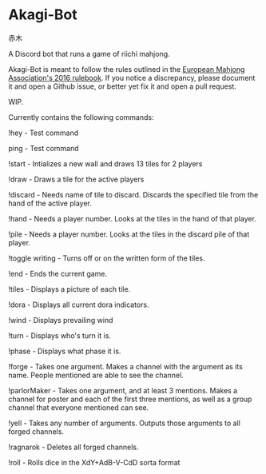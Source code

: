 # Akagi-Bot
赤木

A Discord bot that runs a game of riichi mahjong.

Akagi-Bot is meant to follow the rules outlined in the [European Mahjong Association's 2016 rulebook](http://mahjong-europe.org/portal/images/docs/Riichi-rules-2016-EN.pdf).  If you notice a discrepancy, please document it and open a Github issue, or better yet fix it and open a pull request.  

WIP.

Currently contains the following commands:

!hey - Test command

ping - Test command

!start - Intializes a new wall and draws 13 tiles for 2 players

!draw - Draws a tile for the active players

!discard - Needs name of tile to discard.  Discards the specified tile from the hand of the active player.

!hand - Needs a player number.  Looks at the tiles in the hand of that player.

!pile - Needs a player number.  Looks at the tiles in the discard pile of that player.

!toggle writing - Turns off or on the written form of the tiles.

!end - Ends the current game.

!tiles - Displays a picture of each tile.

!dora - Displays all current dora indicators.

!wind - Displays prevailing wind

!turn - Displays who's turn it is.

!phase - Displays what phase it is.

!forge - Takes one argument.  Makes a channel with the argument as its name. People mentioned are able to see the channel.

!parlorMaker - Takes one argument, and at least 3 mentions.  Makes a channel for poster and each of the first three mentions, as well as a group channel that everyone mentioned can see.  

!yell - Takes any number of arguments.  Outputs those arguments to all forged channels.

!ragnarok - Deletes all forged channels.  

!roll - Rolls dice in the XdY+AdB-V-CdD sorta format
